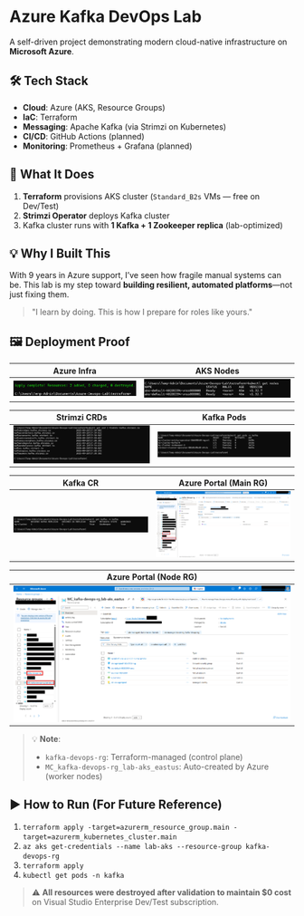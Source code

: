 # Azure Kafka DevOps Lab

A self-driven project demonstrating modern cloud-native infrastructure on **Microsoft Azure**.

## 🛠️ Tech Stack
- **Cloud**: Azure (AKS, Resource Groups)
- **IaC**: Terraform
- **Messaging**: Apache Kafka (via Strimzi on Kubernetes)
- **CI/CD**: GitHub Actions (planned)
- **Monitoring**: Prometheus + Grafana (planned)

## 🚀 What It Does
1. **Terraform** provisions AKS cluster (`Standard_B2s` VMs — free on Dev/Test)
2. **Strimzi Operator** deploys Kafka cluster
3. Kafka cluster runs with **1 Kafka + 1 Zookeeper replica** (lab-optimized)

## 💡 Why I Built This
With 9 years in Azure support, I’ve seen how fragile manual systems can be. This lab is my step toward **building resilient, automated platforms**—not just fixing them.

> "I learn by doing. This is how I prepare for roles like yours."

## 🖼️ Deployment Proof

| Azure Infra | AKS Nodes |
|-------------|-----------|
| ![Azure](screenshots/01-terraform-apply-success.png) | ![Nodes](screenshots/02-kubectl-nodes.png) |

| Strimzi CRDs | Kafka Pods |
|--------------|------------|
| ![CRDs](screenshots/03-strimzi-crds.png) | ![Pods](screenshots/04-kafka-pods.png) |

| Kafka CR | Azure Portal (Main RG) |
|----------|------------------------|
| ![CR](screenshots/05-kafka-cr.png) | ![Portal](screenshots/06a-azure-main-rg.png) |

| Azure Portal (Node RG) |
|------------------------|
| ![Node RG](screenshots/06b-azure-node-rg.png) |

> 💡 **Note**:  
> - `kafka-devops-rg`: Terraform-managed (control plane)  
> - `MC_kafka-devops-rg_lab-aks_eastus`: Auto-created by Azure (worker nodes)

## ▶️ How to Run (For Future Reference)
1. `terraform apply -target=azurerm_resource_group.main -target=azurerm_kubernetes_cluster.main`
2. `az aks get-credentials --name lab-aks --resource-group kafka-devops-rg`
3. `terraform apply`
4. `kubectl get pods -n kafka`

> ⚠️ **All resources were destroyed after validation to maintain $0 cost** on Visual Studio Enterprise Dev/Test subscription.